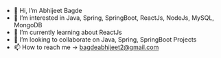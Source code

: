 - 👋 Hi, I’m Abhijeet Bagde
- 👀 I’m interested in Java, Spring, SpringBoot, ReactJs, NodeJs, MySQL, MongoDB
- 🌱 I’m currently learning about ReactJs
- 💞️ I’m looking to collaborate on Java, Spring, SpringBoot Projects
- 📫 How to reach me -> bagdeabhijeet2@gmail.com

<!---
AbhiBagde02/AbhiBagde02 is a ✨ special ✨ repository because its `README.md` (this file) appears on your GitHub profile.
You can click the Preview link to take a look at your changes.
--->
